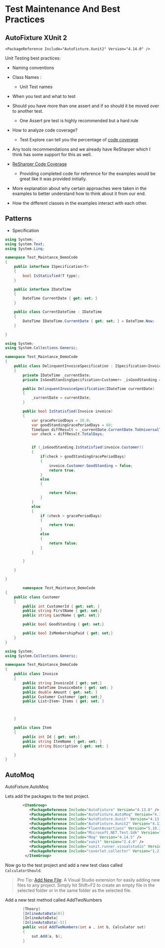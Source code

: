 # Test Maintenance And Best Practices

## AutoFixture XUnit 2

`<PackageReference Include="AutoFixture.Xunit2" Version="4.14.0" />`

Unit Testing best practices:

- Naming conventions
- Class Names :

  - Unit Test names

- When you test and what to test
- Should you have more than one assert and if so should it be moved over to another test.

  - One Assert pre test is highly recommended but a hard rule

- How to analyze code coverage?
  - Test Explore can tell you the percentage of [code coverage](https://docs.microsoft.com/en-us/visualstudio/test/using-code-coverage-to-determine-how-much-code-is-being-tested?view=vs-2019)
- Any tools recommendations and we already have ReSharper which I think has some support for this as well.
- [ReSharper Code Coverage](https://www.jetbrains.com/dotcover/?var=landing&gclsrc=aw.ds&&gclid=CjwKCAjw74b7BRA_EiwAF8yHFJiHR-vpWU8kLmdwqQ98fx03nfvIcjRVgc4R2rWsPqJ6k49mIC-97RoCfoIQAvD_BwE)
  - Providing completed code for reference for the examples would be great like it was provided initially.
- More explanation about why certain approaches were taken in the examples to better understand how to think about it from our end.
- How the different classes in the examples interact with each other.

## Patterns

- Specification

```C#
using System;
using System.Text;
using System.Linq;

namespace Test_Maintance_DemoCode
{
    public interface ISpecification<T>
    {
        bool IsStatisfied(T type);
    }

    public interface IDateTime
    {
        DateTime CurrentDate { get; set; }
    }

    public class CurrentDateTime : IDateTime
    {
        DateTime IDateTime.CurrentDate { get; set; } = DateTime.Now;
    }

}

```

```C#
using System;
using System.Collections.Generic;

namespace Test_Maintance_DemoCode
{
    public class DelinquentInvoiceSpecification : ISpecification<Invoice>
    {
        private IDateTime _currentDate;
        private IsGoodStandingSpecification<Customer> _isGoodStanding = new IsGoodStandingSpecification<Customer>();

        public DelinquentInvoiceSpecification(IDateTime currentDate)
        {
            _currentDate = currentDate;
        }

        public bool IsStatisfied(Invoice invoice)
        {
            var gracePeriodDays = 20.0;
            var goodStandingGracePeriodDays = 60;
            TimeSpan diffResult = _currentDate.CurrentDate.ToUniversalTime().Subtract(invoice.InvoiceDate.ToUniversalTime());
            var check = diffResult.TotalDays;


            if (_isGoodStanding.IsStatisfied(invoice.Customer))
            {
                if(check > goodStandingGracePeriodDays)
                {
                    invoice.Customer.GoodStanding = false;
                    return true;
                }
                else
                {

                    return false;
                }
            }
            else
            {
                if (check > gracePeriodDays)
                {
                    return true;
                }
                else
                {
                    return false;
                }
            }

        }

    }

}


```

```C#
        namespace Test_Maintance_DemoCode
{
    public class Customer
    {
        public int CustomerId { get; set; }
        public string FirstName { get; set;}
        public string LastName { get; set;}

        public bool GoodStanding { get; set;}

        public bool IsMembershipPaid { get; set;}
    }
}

using System;
using System.Collections.Generic;

namespace Test_Maintance_DemoCode
{
    public class Invoice
    {
        public string InvoiceId { get; set;}
        public DateTime InvoiceDate { get; set; }
        public double Amount { get; set; }
        public Customer Customer {get; set;}
        public List<Item> Items { get; set; }



    }

    public class Item
    {
        public int Id { get; set;}
        public string ItemName { get; set; }
        public string Discription { get; set; }

    }
}


```



## AutoMoq

AutoFixture.AutoMoq

Lets add the packages to the test project.

```xml
        <ItemGroup>
           <PackageReference Include="AutoFixture" Version="4.13.0" />
           <PackageReference Include="AutoFixture.AutoMoq" Version="4.13.0" />
           <PackageReference Include="AutoFixture.Xunit" Version="4.13.0" />
           <PackageReference Include="AutoFixture.Xunit2" Version="4.13.0" />
           <PackageReference Include="FluentAssertions" Version="5.10.3" />
           <PackageReference Include="Microsoft.NET.Test.Sdk" Version="16.5.0" /       >
           <PackageReference Include="Moq" Version="4.14.5" />
           <PackageReference Include="xunit" Version="2.4.0" />
           <PackageReference Include="xunit.runner.visualstudio" Version="2.4. 0" />
           <PackageReference Include="coverlet.collector" Version="1.2.0" />
         </ItemGroup>
```

Now go to the test project and add a new test class called `CalculatorShould`.


>Pro Tip:
[Add New File](https://marketplace.visualstudio.com/items?itemName=MadsKristensen.AddNewFile):
A Visual Studio extension for easily adding new files to any project. Simply hit Shift+F2 to create an empty file in the selected folder or in the same folder as the selected file.

Add a new test method called AddTwoNumbers

```C#
        [Theory]
        [InlineAutoData(0)]
        [InlineAutoData]
        [InlineAutoData(-5)]
        public void AddTwoNumbers(int a , int b, Calculator sut)
        {
            sut.Add(a, b);
        }

```
